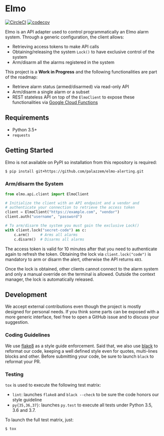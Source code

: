 # Elmo

[![CircleCI](https://circleci.com/gh/palazzem/elmo-alerting/tree/master.svg?style=svg)](https://circleci.com/gh/palazzem/elmo-alerting/tree/master)
[![codecov](https://codecov.io/gh/palazzem/elmo-alerting/branch/master/graph/badge.svg)](https://codecov.io/gh/palazzem/elmo-alerting)

Elmo is an API adapter used to control programmatically an Elmo alarm system.
Through a generic configuration, the client allows:

* Retrieving access tokens to make API calls
* Obtaining/releasing the system `Lock()` to have exclusive control of the system
* Arm/disarm all the alarms registered in the system

This project is a **Work in Progress** and the following functionalities are part
of the roadmap:

* Retrieve alarm status (armed/disarmed) via read-only API
* Arm/disarm a single alarm or a subset
* REST stateless API on top of the `ElmoClient` to expose these functionalities
  via [Google Cloud Functions](https://cloud.google.com/functions/)

## Requirements

* Python 3.5+
* `requests`

## Getting Started

Elmo is not available on PyPI so installation from this repository is required:

```bash
$ pip install git+https://github.com/palazzem/elmo-alerting.git
```

### Arm/disarm the System

```python
from elmo.api.client import ElmoClient

# Initialize the client with an API endpoint and a vendor and
# authenticate your connection to retrieve the access token
client = ElmoClient("https://example.com", "vendor")
client.auth("username", "password")

# To arm/disarm the system you must gain the exclusive Lock()
with client.lock("secret-code") as c:
    c.arm()     # Arms all alarms
    c.disarm()  # Disarms all alarms
```

The access token is valid for 10 minutes after that you need to authenticate again to
refresh the token. Obtaining the lock via `client.lock("code")` is mandatory to arm or
disarm the alert, otherwise the API returns `403`.

Once the lock is obtained, other clients cannot connect to the alarm system and only a
manual override on the terminal is allowed. Outside the context manager, the lock is
automatically released.

## Development

We accept external contributions even though the project is mostly designed for personal
needs. If you think some parts can be exposed with a more generic interface, feel free
to open a GitHub issue and to discuss your suggestion.

### Coding Guidelines

We use [flake8][1] as a style guide enforcement. Said that, we also use [black][2] to
reformat our code, keeping a well defined style even for quotes, multi-lines blocks and other.
Before submitting your code, be sure to launch `black` to reformat your PR.

[1]: https://pypi.org/project/flake8/
[2]: https://github.com/ambv/black

### Testing

`tox` is used to execute the following test matrix:
* `lint`: launches `flake8` and `black --check` to be sure the code honors our style guideline
* `py{35,36,37}`: launches `py.test` to execute all tests under Python 3.5, 3.6 and 3.7.

To launch the full test matrix, just:

```bash
$ tox
```
